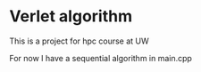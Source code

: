 # Verlet algorithm
This is a project for hpc course at UW

For now I have a sequential algorithm in main.cpp